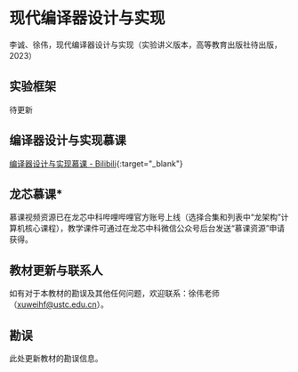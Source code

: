 # 现代编译器设计与实现

李诚、徐伟，现代编译器设计与实现（实验讲义版本，高等教育出版社待出版，2023）

## 实验框架

待更新

## 编译器设计与实现慕课

[编译器设计与实现慕课 - Bilibili](https://www.bilibili.com/video/BV1D7421N7c4/){:target="\_blank"}

## 龙芯慕课\*

慕课视频资源已在龙芯中科哔哩哔哩官方账号上线（选择合集和列表中“龙架构”计算机核心课程），教学课件可通过在龙芯中科微信公众号后台发送“慕课资源”申请获得。

## 教材更新与联系人

如有对于本教材的勘误及其他任何问题，欢迎联系：徐伟老师（[xuweihf@ustc.edu.cn](mailto:xuweihf@ustc.edu.cn)）。

## 勘误

此处更新教材的勘误信息。
